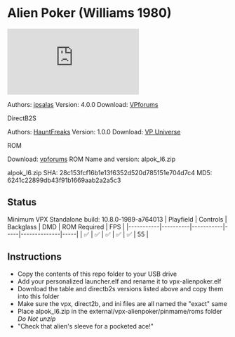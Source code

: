 # Alien Poker (Williams 1980)

![Table Preview](https://www.vpforums.org/index.php?app=downloads&module=display&section=screenshot&record=102964&id=13175&full=1)

Authors: [jpsalas](https://www.vpforums.org/index.php?showuser=277)
Version: 4.0.0
Download: [VPforums](https://www.vpforums.org/index.php?s=920da0de1e29988e389b98e25e90cfbe&app=downloads&showfile=13175)

DirectB2S

Authors: [HauntFreaks](https://vpuniverse.com/profile/5216-hauntfreaks/)
Version: 1.0.0
Download: [VP Universe](https://vpuniverse.com/files/file/13228-alien-poker-williams-1980-b2s/)

ROM

Download: [vpforums](https://www.vpforums.org/index.php?app=downloads&showfile=790)
ROM Name and version: alpok_l6.zip

alpok_l6.zip
SHA: 28c153fcf16b1e13f6352d520d785151e704d7c4
MD5: 6241c22899db43f91b1669aab2a2a5c3

## Status 

Minimum VPX Standalone build: 10.8.0-1989-a764013
| Playfield | Controls | Backglass | DMD | ROM Required | FPS | 
|-----------|----------|-----------|-----|--------------|-----|
| :white_check_mark: | :white_check_mark: | :white_check_mark: | :white_check_mark: | :white_check_mark: | 55 |

## Instructions

- Copy the contents of this repo folder to your USB drive
- Add your personalized launcher.elf and rename it to vpx-alienpoker.elf
- Download the table and directb2s versions listed above and copy them into this folder
- Make sure the vpx, direct2b, and ini files are all named the "exact" same
- Place alpok_l6.zip in the external/vpx-alienpoker/pinmame/roms folder *Do Not unzip*
- "Check that alien's sleeve for a pocketed ace!"

